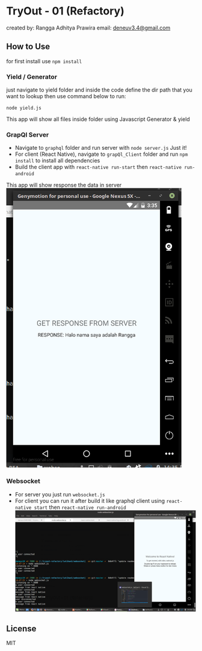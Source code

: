 # TryOut - 01 (Refactory)
created by: Rangga Adhitya Prawira
email: deneuv3.4@gmail.com

## How to Use
for first install use `npm install`

### Yield / Generator
just navigate to yield folder and inside the code define the dir path that you want to lookup
then use command below to run:
```
node yield.js
```
This app will show all files inside folder using Javascript Generator & yield

### GrapQl Server
- Navigate to `graphql` folder and run server with `node server.js` Just it!
- For client (React Native), navigate to `grapQl_Client` folder and run `npm install` to install all dependencies
- Build  the client app with `react-native run-start` then `react-native run-android`

This app will show response the data in server
![alt tag](https://github.com/deneuv34/tryout-01/blob/master/Selection_016.png)

### Websocket
- For server you just run `websocket.js` 
- For client you can run it after build it like graphql client using `react-native start` then `react-native run-android`
![alt tag](https://github.com/deneuv34/tryout-01/blob/master/Screenshot%20from%202017-04-01%2014-54-45.png)

## License
MIT
